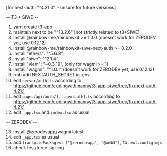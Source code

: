 [for next-auth: "^4.21.0" - unsure for future versions]

-- T3 + SIWE --

1. yarn create t3-app
2. maintain next to be "^13.2.6" [not strictly related to t3+SIWE]
3. install @rainbow-me/rainbowkit >= 1.0.0 (doesn't work for ZERODEV yet, use 0.12.12)
4. install @rainbow-me/rainbowkit-siwe-next-auth >= 0.2.0
5. install "ethers": "^5.6.8",
6. install "siwe": "^2.1.4",
7. install "viem": "~0.3.19", (only for wagmi >= 1)
8. install "wagmi": "^1.0.1" (doesn't work for ZERODEV yet, use 0.12.13)
9. rmb add NEXTAUTH_SECRET in .env
10. edit `server/auth.ts` according to https://github.com/codingwithmanny/t3-app-siwe/tree/fix/next-auth-4.21.1
11. edit `pages/api/auth/[...nextauth].ts` according to https://github.com/codingwithmanny/t3-app-siwe/tree/fix/next-auth-4.21.1
12. edit `_app.tsx` and `index.tsx` as usual

-- ZERODEV --

13. install @zerodevapp/wagmi latest
14. edit `_app.tsx` as usual
15. add `transpilePackages: ["@zerodevapp", "@web3"],` to `next.config.mjs`
16. check test/force signing
